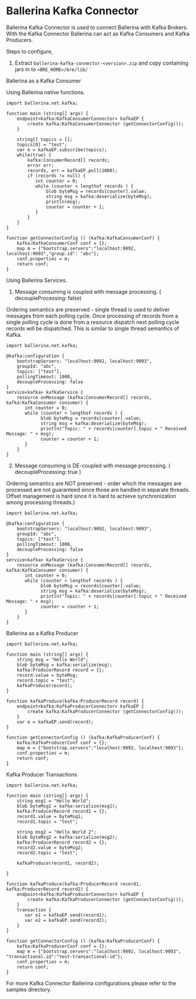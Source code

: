 # Ballerina Kafka Connector

Ballerina Kafka Connector is used to connect Ballerina with Kafka Brokers. With the Kafka Connector Ballerina can act as Kafka Consumers and Kafka Producers.

Steps to configure,
1. Extract `ballerina-kafka-connector-<version>.zip` and copy containing jars in to `<BRE_HOME>/bre/lib/`
`

Ballerina as a Kafka Consumer

Using Ballerina native functions.

```ballerina
import ballerina.net.kafka;

function main (string[] args) {
    endpoint<kafka:KafkaConsumerConnector> kafkaEP {
        create kafka:KafkaConsumerConnector (getConnectorConfig());
    }

    string[] topics = [];
    topics[0] = "test";
    var e = kafkaEP.subscribe(topics);
    while(true) {
        kafka:ConsumerRecord[] records;
        error err;
        records, err = kafkaEP.poll(1000);
        if (records != null) {
           int counter = 0;
           while (counter < lengthof records ) {
               blob byteMsg = records[counter].value;
               string msg = kafka:deserialize(byteMsg);
               println(msg);
               counter = counter + 1;
           }
        }
    }
}

function getConnectorConfig () (kafka:KafkaConsumerConf) {
    kafka:KafkaConsumerConf conf = {};
    map m = {"bootstrap.servers":"localhost:9092, localhost:9093","group.id": "abc"};
    conf.properties = m;
    return conf;
}
````
Using Ballerina Services.

1. Message consuming is coupled with message processing. ( decoupleProcessing: false)

Ordering semantics are preserved - single thread is used to deliver messages from each polling cycle.
Once processing of records from a single polling cycle is done from a resource dispatch next polling cycle
records will be dispatched. This is similar to single thread semantics of Kafka.

```ballerina
import ballerina.net.kafka;

@kafka:configuration {
    bootstrapServers: "localhost:9092, localhost:9093",
    groupId: "abc",
    topics: ["test"],
    pollingTimeout: 1000,
    decoupleProcessing: false
}
service<kafka> kafkaService {
    resource onMessage (kafka:ConsumerRecord[] records, kafka:KafkaConsumer consumer) {
       int counter = 0;
       while (counter < lengthof records ) {
             blob byteMsg = records[counter].value;
             string msg = kafka:deserialize(byteMsg);
             println("Topic: " + records[counter].topic + " Received Message: " + msg);
             counter = counter + 1;
       }
    }
}
````

2. Message consuming is DE-coupled with message processing. ( decoupleProcessing: true )

Ordering semantics are NOT preserved - order which the messages are processed are not guaranteed since those are
handled in separate threads. Offset management is hard since it is hard to achieve synchronization
 among processing threads.)

```ballerina
import ballerina.net.kafka;

@kafka:configuration {
    bootstrapServers: "localhost:9092, localhost:9093",
    groupId: "abc",
    topics: ["test"],
    pollingTimeout: 1000,
    decoupleProcessing: false
}
service<kafka> kafkaService {
    resource onMessage (kafka:ConsumerRecord[] records, kafka:KafkaConsumer consumer) {
       int counter = 0;
       while (counter < lengthof records ) {
             blob byteMsg = records[counter].value;
             string msg = kafka:deserialize(byteMsg);
             println("Topic: " + records[counter].topic + " Received Message: " + msg);
             counter = counter + 1;
       }
    }
}
````
 
Ballerina as a Kafka Producer

```ballerina
import ballerina.net.kafka;

function main (string[] args) {
    string msg = "Hello World";
    blob byteMsg = kafka:serialize(msg);
    kafka:ProducerRecord record = {};
    record.value = byteMsg;
    record.topic = "test";
    kafkaProduce(record);
}

function kafkaProduce(kafka:ProducerRecord record) {
    endpoint<kafka:KafkaProducerConnector> kafkaEP {
        create kafka:KafkaProducerConnector (getConnectorConfig());
    }
    var e = kafkaEP.send(record);
}

function getConnectorConfig () (kafka:KafkaProducerConf) {
    kafka:KafkaProducerConf conf = {};
    map m = {"bootstrap.servers":"localhost:9092, localhost:9093"};
    conf.properties = m;
    return conf;
}
````

Kafka Producer Transactions

```ballerina
import ballerina.net.kafka;

function main (string[] args) {
    string msg1 = "Hello World";
    blob byteMsg1 = kafka:serialize(msg1);
    kafka:ProducerRecord record1 = {};
    record1.value = byteMsg1;
    record1.topic = "test";

    string msg2 = "Hello World 2";
    blob byteMsg2 = kafka:serialize(msg2);
    kafka:ProducerRecord record2 = {};
    record2.value = byteMsg2;
    record2.topic = "test";

    kafkaProduce(record1, record2);

}

function kafkaProduce(kafka:ProducerRecord record1, kafka:ProducerRecord record2) {
    endpoint<kafka:KafkaProducerConnector> kafkaEP {
        create kafka:KafkaProducerConnector (getConnectorConfig());
    }
    transaction {
       var e1 = kafkaEP.send(record1);
       var e2 = kafkaEP.send(record2);
    }
}

function getConnectorConfig () (kafka:KafkaProducerConf) {
    kafka:KafkaProducerConf conf = {};
    map m = {"bootstrap.servers":"localhost:9092, localhost:9093", "transactional.id":"test-transactional-id"};
    conf.properties = m;
    return conf;
}
````


For more Kafka Connector Ballerina configurations please refer to the samples directory.
